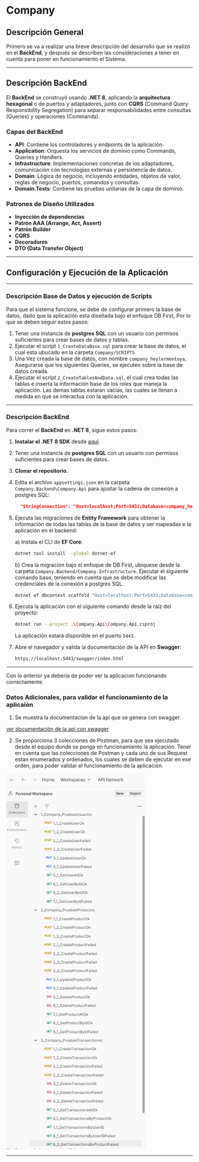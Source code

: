 # Company

## Descripción General

Primero se va a realizar una breve descripción del desarrollo que se realizó en el **BackEnd**, y después se describen las consideraciones a tener en cuenta para poner en funcionamiento el Sistema.

---

## Descripción BackEnd

El **BackEnd** se construyó usando **.NET 8**, aplicando la **arquitectura hexagonal** o de puertos y adaptadores, junto con **CQRS** (Command Query Responsibility Segregation) para separar responsabilidades entre consultas (Queries) y operaciones (Commands).

### Capas del BackEnd

- **API**: Contiene los controladores y endpoints de la aplicación.
- **Application**: Orquesta los servicios de dominio como Commands, Queries y Handlers.
- **Infrastructure**: Implementaciones concretas de los adaptadores, comunicación con tecnologías externas y persistencia de datos.
- **Domain**: Lógica de negocio, incluyendo entidades, objetos de valor, reglas de negocio, puertos, comandos y consultas.
- **Domain.Tests**: Contiene las pruebas unitarias de la capa de dominio.

### Patrones de Diseño Utilizados

- **Inyección de dependencias**
- **Patrón AAA (Arrange, Act, Assert)**
- **Patrón Builder**
- **CQRS**
- **Decoradores**
- **DTO (Data Transfer Object)**

---

## Configuración y Ejecución de la Aplicación

---

### Descripción Base de Datos y ejecución de Scripts

Para que el sistema funcione, se debe de configurar primero la base de datos, dado que la aplicación esta diseñada bajo el enfoque DB First, Por lo que se deben seguir estos pasos:

1. Tener una instancia de **postgres SQL** con un usuario con permisos suficientes para crear bases de datos y tablas.
2. Ejecutar el script `1_CreateDataBase.sql` para crear la base de datos, el cual esta ubucado en la carpeta `Company/SCRIPTS`
3. Una Vez creada la base de datos, con nombre `company_heylermontoya`, Asegurarse que los siguientes Queries, se ejecuten sobre la base de datos creada.
4. Ejecutar el script `2_CreateTablesAndData.sql`, el cual crea todas las tablas e inserta la información base de los roles que maneja la aplicación. Las demas tablas estaran vacias, las cuales se llenan a medida en que se interactua con la aplicación.


---

### Descripción BackEnd

Para correr el **BackEnd** en **.NET 8**, sigue estos pasos:

1. **Instalar el .NET 8 SDK** desde [aquí](https://dotnet.microsoft.com/es-es/download).
2. Tener una instancia de **postgres SQL** con un usuario con permisos suficientes para crear bases de datos.
3. **Clonar el repositorio.**
4. Edita el archivo `appsettings.json` en la carpeta `Company.Backend\Company.Api` para ajustar la cadena de conexión a postgres SQL:

    ```json
      "StringConnection": "Host=localhost;Port=5432;Database=company_heylermontoya;Username=postgres;Password=H3yl3r"
    ```

5. Ejecuta las migraciones de **Entity Framework** para obtener la información de todas las tablas de la base de datos y ser mapeadas e la aplicación en el backend:

    a) Instala el CLI de **EF Core**:
    ```bash
    dotnet tool install --global dotnet-ef
    ```

    b) Crea la migración bajo el enfoque de DB First, ubiquese desde la carpeta `Company.Backend/Company.Infrastructure`.  Ejecutar el siguiente comando base, teniendo en cuenta que se debe modificar las credenciales de la conexión a postgres SQL.
    ```bash
    dotnet ef dbcontext scaffold "Host=localhost;Port=5432;Database=company_heylermontoya;Username=postgres;Password=H3yl3r" Npgsql.EntityFrameworkCore.PostgreSQL -o ..\Company.Domain\Entities\ -c PersistenceContext --context-dir .\Context\ --force
    ```

6. Ejecuta la aplicación con el siguiente comando desde la raíz del proyecto:
    ```bash
    dotnet run --project .\Company.Api\Company.Api.csproj
    ```

    La aplicación estará disponible en el puerto `5443`.

7. Abre el navegador y valida la documentación de la API en **Swagger**:
    ```bash
    https://localhost:5443/swagger/index.html
    ```

--- 

Con lo anterior ya deberia de poder ver la aplicacion funcionando correctamente.

### Datos Adicionales, para validar el funcionamiento de la aplicaión

1. Se muestra la documentacion de la api que se genera con swagger.


[ver documentación de la api con swagger](./DocumentationWithSwaggerWebApi/DocumentationWithSwagger.json)

2. Se proporciona 3 colecciones de Postman, para que sea ejecutado desde el equipo donde se ponga en funcionamiento la aplicación. Tener en cuenta que las colecciones de Postman y cada uno de sus Request estan enumerados y ordenados, los cuales se deben de ejecutar en ese orden, para poder validar el funcionamiento de la aplicación.

![Orden Colecciones y Request de Postman](./POSTMAN/OrdenEjecucionColeccionesPostman.jpg)


---